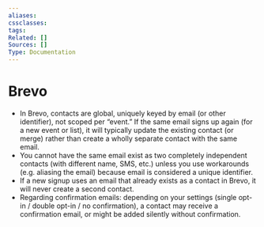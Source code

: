 ```yaml
---
aliases:
cssclasses:
tags:
Related: []
Sources: []
Type: Documentation
---
```

# Brevo

- In Brevo, contacts are global, uniquely keyed by email (or other identifier), not scoped per “event.” If the same email signs up again (for a new event or list), it will typically update the existing contact (or merge) rather than create a wholly separate contact with the same email.
- You cannot have the same email exist as two completely independent contacts (with different name, SMS, etc.) unless you use workarounds (e.g. aliasing the email) because email is considered a unique identifier.
- If a new signup uses an email that already exists as a contact in Brevo, it will never create a second contact.
- Regarding confirmation emails: depending on your settings (single opt-in / double opt-in / no confirmation), a contact may receive a confirmation email, or might be added silently without confirmation.